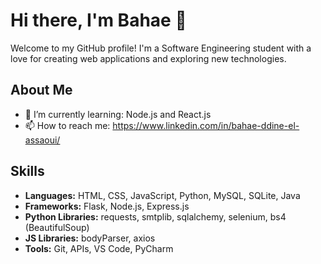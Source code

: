 # Hi there, I'm Bahae 👋

Welcome to my GitHub profile! I'm a Software Engineering student with a love for creating web applications and exploring new technologies.

## About Me

- 🌱 I’m currently learning: Node.js and React.js
- 📫 How to reach me: https://www.linkedin.com/in/bahae-ddine-el-assaoui/

## Skills

- **Languages:** HTML, CSS, JavaScript, Python, MySQL, SQLite, Java
- **Frameworks:** Flask, Node.js, Express.js
- **Python Libraries:** requests, smtplib, sqlalchemy, selenium, bs4 (BeautifulSoup)
- **JS Libraries:** bodyParser, axios
- **Tools:** Git, APIs, VS Code, PyCharm
